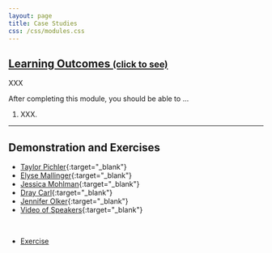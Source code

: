 ```yaml
---
layout: page
title: Case Studies
css: /css/modules.css
---
```


<div class="panel-group-ILOs">
  <div class="panel panel-default">
    <div class="panel-heading">
      <h2 class="panel-title">
        <a data-toggle="collapse" href="#ILOs">Learning Outcomes <small>(click to see)</small></a>
      </h2>
    </div>
    <div id="ILOs" class="panel-collapse collapse">
      <div class="panel-body">
XXX
<p>After completing this module, you should be able to ...</p>

<ol>
  <li>XXX.</li>
</ol>
      </div>
    </div>
  </div>
</div>

----

## Demonstration and Exercises

* [Taylor Pichler](Case_Studies/Pichler_Apostle_Islands_Mammal_Barplots.html){:target="_blank"}
* [Elyse Mallinger](Case_Studies/Mallinger_Smammals.html){:target="_blank"}
* [Jessica Mohlman](Case_Studies/MohlmanJessica_MTH250_GGplot_Demo.html){:target="_blank"}
* [Dray Carl](Case_Studies/Dray_Commercial_Harvest.html){:target="_blank"}
* [Jennifer Olker](Case_Studies/Olker_ECOTOX-PFASdata_20May2020.html){:target="_blank"}
* [Video of Speakers](https://transcripts.gotomeeting.com/#/s/7d5bba732a04026bc16a6f052fb33b3770237f45c522b4e978613284c819dcb6){:target="_blank"}

<br>

* [Exercise](Case_Studies/CE_Case_Studies)
